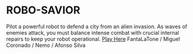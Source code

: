 # ROBO-SAVIOR
Pilot a powerful robot to defend a city from an alien invasion. As waves of enemies attack, you must balance intense combat with crucial internal repairs to keep your robot operational. 
[Play Here]([https://example.com](https://jonathanhaws.itch.io/robosavior)) FantaLaTone  / Miguel Coronado  / Nemo  / Afonso Silva
